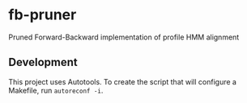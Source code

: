# fb-pruner

Pruned Forward-Backward implementation of profile HMM alignment

## Development

This project uses Autotools. To create the script that will
configure a Makefile, run `autoreconf -i`.

